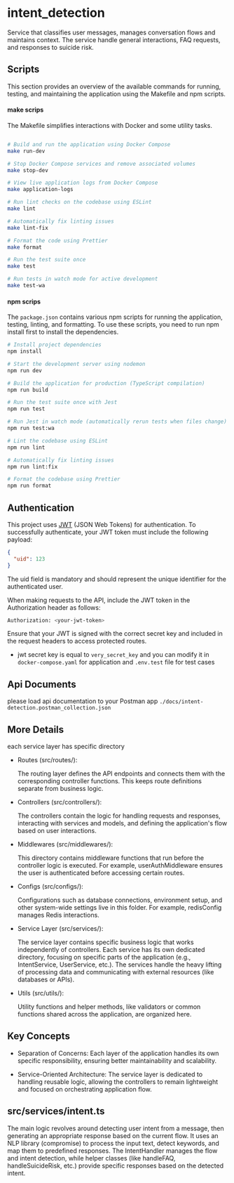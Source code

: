 # intent_detection
Service that classifies user messages, manages conversation flows and maintains context. The service handle general interactions, FAQ requests, and responses to suicide risk.

## Scripts
This section provides an overview of the available commands for running, testing, and maintaining the application using the Makefile and npm scripts.

#### make scrips
The Makefile simplifies interactions with Docker and some utility tasks.

```sh

# Build and run the application using Docker Compose
make run-dev

# Stop Docker Compose services and remove associated volumes
make stop-dev

# View live application logs from Docker Compose
make application-logs

# Run lint checks on the codebase using ESLint
make lint

# Automatically fix linting issues
make lint-fix

# Format the code using Prettier
make format

# Run the test suite once
make test

# Run tests in watch mode for active development
make test-wa

```

#### npm scrips
The `package.json` contains various npm scripts for running the application, testing, linting, and formatting. To use these scripts, you need to run npm install first to install the dependencies.


```sh
# Install project dependencies
npm install

# Start the development server using nodemon
npm run dev

# Build the application for production (TypeScript compilation)
npm run build

# Run the test suite once with Jest
npm run test

# Run Jest in watch mode (automatically rerun tests when files change)
npm run test:wa

# Lint the codebase using ESLint
npm run lint

# Automatically fix linting issues
npm run lint:fix

# Format the codebase using Prettier
npm run format

```


## Authentication
This project uses [JWT](https://jwt.io/) (JSON Web Tokens) for authentication. To successfully authenticate, your JWT token must include the following payload:

```json
{
  "uid": 123
}
```
The uid field is mandatory and should represent the unique identifier for the authenticated user.

When making requests to the API, include the JWT token in the Authorization header as follows:

```sh
Authorization: <your-jwt-token>
```

Ensure that your JWT is signed with the correct secret key and included in the request headers to access protected routes.

* jwt secret key is equal to `very_secret_key` and you can modify it in `docker-compose.yaml` for application and `.env.test` file for test cases


## Api Documents

please load api documentation to your Postman app `./docs/intent-detection.postman_collection.json`

## More Details
each service layer has specific directory

- Routes (src/routes/):

    The routing layer defines the API endpoints and connects them with the corresponding controller functions. This keeps route definitions separate from business logic.

- Controllers (src/controllers/):

    The controllers contain the logic for handling requests and responses, interacting with services and models, and defining the application's flow based on user interactions.

- Middlewares (src/middlewares/):

    This directory contains middleware functions that run before the controller logic is executed. For example, userAuthMiddleware ensures the user is authenticated before accessing certain routes.

- Configs (src/configs/):

    Configurations such as database connections, environment setup, and other system-wide settings live in this folder. For example, redisConfig manages Redis interactions.

- Service Layer (src/services/):

    The service layer contains specific business logic that works independently of controllers. Each service has its own dedicated directory, focusing on specific parts of the application (e.g., IntentService, UserService, etc.). The services handle the heavy lifting of processing data and communicating with external resources (like databases or APIs).

- Utils (src/utils/):

    Utility functions and helper methods, like validators or common functions shared across the application, are organized here.

## Key Concepts

- Separation of Concerns: 
    Each layer of the application handles its own specific responsibility, ensuring better maintainability and scalability.

- Service-Oriented Architecture: 
    The service layer is dedicated to handling reusable logic, allowing the controllers to remain lightweight and focused on orchestrating application flow.


## src/services/intent.ts
The main logic revolves around detecting user intent from a message, then generating an appropriate response based on the current flow. It uses an NLP library (compromise) to process the input text, detect keywords, and map them to predefined responses. The IntentHandler manages the flow and intent detection, while helper classes (like handleFAQ, handleSuicideRisk, etc.) provide specific responses based on the detected intent.

